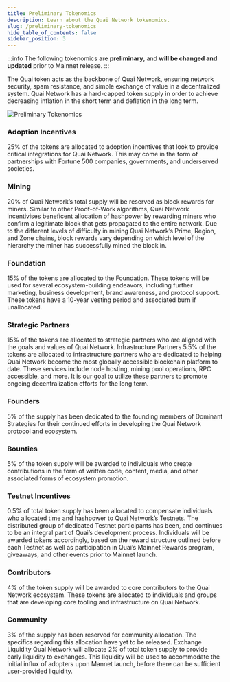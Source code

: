 ```yaml
---
title: Preliminary Tokenomics
description: Learn about the Quai Network tokenomics.
slug: /preliminary-tokenomics
hide_table_of_contents: false
sidebar_position: 3
---
```


:::info
The following tokenomics are **preliminary**, and **will be changed and updated** prior to Mainnet release.
:::

The Quai token acts as the backbone of Quai Network, ensuring network security, spam resistance, and simple exchange of value in a decentralized system.
Quai Network has a hard-capped token supply in order to achieve decreasing inflation in the short term and deflation in the long term.

![Preliminary Tokenomics](/img/tokenomics.webp)

### Adoption Incentives

25% of the tokens are allocated to adoption incentives that look to provide critical integrations for Quai Network. This may come in the form of partnerships with Fortune 500 companies, governments, and underserved societies.

### Mining

20% of Quai Network’s total supply will be reserved as block rewards for miners. Similar to other Proof-of-Work algorithms, Quai Network incentivises beneficent allocation of hashpower by rewarding miners who confirm a legitimate block that gets propagated to the entire network.
Due to the different levels of difficulty in mining Quai Network’s Prime, Region, and Zone chains, block rewards vary depending on which level of the hierarchy the miner has successfully mined the block in.

### Foundation

15% of the tokens are allocated to the Foundation. These tokens will be used for several ecosystem-building endeavors, including further marketing, business development, brand awareness, and protocol support. These tokens have a 10-year vesting period and associated burn if unallocated.

### Strategic Partners

15% of the tokens are allocated to strategic partners who are aligned with the goals and values of Quai Network.
Infrastructure Partners
5.5% of the tokens are allocated to infrastructure partners who are dedicated to helping Quai Network become the most globally accessible blockchain platform to date. These services include node hosting, mining pool operations, RPC accessible, and more. It is our goal to utilize these partners to promote ongoing decentralization efforts for the long term.

### Founders

5% of the supply has been dedicated to the founding members of Dominant Strategies for their continued efforts in developing the Quai Network protocol and ecosystem.

### Bounties

5% of the token supply will be awarded to individuals who create contributions in the form of written code, content, media, and other associated forms of ecosystem promotion.

### Testnet Incentives

0.5% of total token supply has been allocated to compensate individuals who allocated time and hashpower to Quai Network’s Testnets. The distributed group of dedicated Testnet participants has been, and continues to be an integral part of Quai’s development process. Individuals will be awarded tokens accordingly, based on the reward structure outlined before each Testnet as well as participation in Quai’s Mainnet Rewards program, giveaways, and other events prior to Mainnet launch.

### Contributors

4% of the token supply will be awarded to core contributors to the Quai Network ecosystem. These tokens are allocated to individuals and groups that are developing core tooling and infrastructure on Quai Network.

### Community

3% of the supply has been reserved for community allocation. The specifics regarding this allocation have yet to be released.
Exchange Liquidity
Quai Network will allocate 2% of total token supply to provide early liquidity to exchanges. This liquidity will be used to accommodate the initial influx of adopters upon Mannet launch, before there can be sufficient user-provided liquidity.
